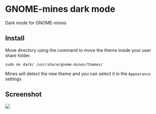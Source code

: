 # GNOME-mines dark mode
Dark mode for GNOME-mines

## Install

Move directory using the command to move the theme inside your user share folder.

```
sudo mv dark/ /usr/share/gnome-mines/themes/
```

Mines will detect the new theme and you can select it in the `Appearance` settings

## Screenshot

<img src="https://cdn.discordapp.com/attachments/847342544659939398/851672098636038174/unknown.png">
